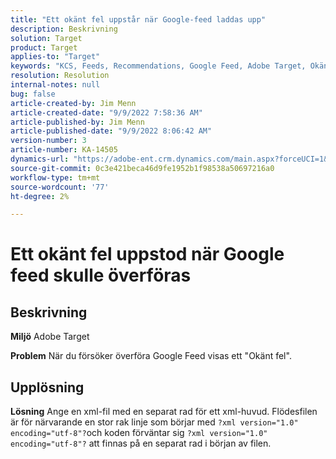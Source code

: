 ```yaml
---
title: "Ett okänt fel uppstår när Google-feed laddas upp"
description: Beskrivning
solution: Target
product: Target
applies-to: "Target"
keywords: "KCS, Feeds, Recommendations, Google Feed, Adobe Target, Okänt fel"
resolution: Resolution
internal-notes: null
bug: false
article-created-by: Jim Menn
article-created-date: "9/9/2022 7:58:36 AM"
article-published-by: Jim Menn
article-published-date: "9/9/2022 8:06:42 AM"
version-number: 3
article-number: KA-14505
dynamics-url: "https://adobe-ent.crm.dynamics.com/main.aspx?forceUCI=1&pagetype=entityrecord&etn=knowledgearticle&id=c9c8642f-1530-ed11-9db1-0022480866ad"
source-git-commit: 0c3e421beca46d9fe1952b1f98538a50697216a0
workflow-type: tm+mt
source-wordcount: '77'
ht-degree: 2%

---
```


# Ett okänt fel uppstod när Google feed skulle överföras

## Beskrivning


<b>Miljö</b>
Adobe Target

<b>Problem</b>
När du försöker överföra Google Feed visas ett &quot;Okänt fel&quot;.


## Upplösning


<b>Lösning</b>
Ange en xml-fil med en separat rad för ett xml-huvud.
Flödesfilen är för närvarande en stor rak linje som börjar med `?xml version="1.0" encoding="utf-8"?`och koden förväntar sig `?xml version="1.0" encoding="utf-8"?` att finnas på en separat rad i början av filen.
